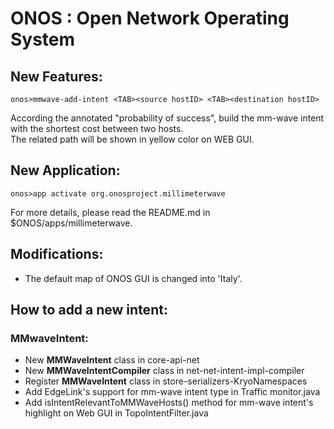 ONOS : Open Network Operating System
====================================

## New Features:  
    onos>mmwave-add-intent <TAB><source hostID> <TAB><destination hostID>  

According the annotated "probability of success", build the mm-wave intent with the shortest cost between two hosts.  
The related path will be shown in yellow color on WEB GUI.  

## New Application:
    onos>app activate org.onosproject.millimeterwave  
For more details, please read the README.md in $ONOS/apps/millimeterwave. 

## Modifications:

- The default map of ONOS GUI is changed into 'Italy'.  

## How to add a new intent:  

### MMwaveIntent:  

-  New **MMWaveIntent** class in core-api-net
-  New **MMWaveIntentCompiler** class in net-net-intent-impl-compiler
-  Register **MMWaveIntent** class in store-serializers-KryoNamespaces
-  Add EdgeLink's support for mm-wave intent type in Traffic monitor.java 
-  Add isIntentRelevantToMMWaveHosts() method for mm-wave intent's highlight on Web GUI in TopoIntentFilter.java 


